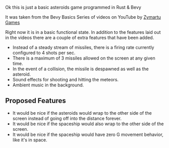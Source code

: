 Ok this is just a basic asteroids game programmed in Rust &amp; Bevy

It was taken from the Bevy Basics Series of videos on YouTube by
[Zymartu Games](https://www.youtube.com/@ZymartuGames)

Right now it is in a basic functional state.  In addition to the features laid
out in the videos there are a couple of extra features that have been added.

- Instead of a steady stream of missiles, there is a firing rate currently
  configured to 4 shots per sec.
- There is a maximum of 3 missiles allowed on the screen at any given time.
- In the event of a collision, the missile is despawned as well as the
  asteroid.
- Sound effects for shooting and hitting the meteors.
- Ambient music in the background.

## Proposed Features

- It would be nice if the asteroids would wrap to the other side of the screen
  instead of going off into the distance forever.
- It would be nice if the spaceship would also wrap to the other side of the
  screen.
- It would be nice if the spaceship would have zero G movement behavior, like
  it's in space.
